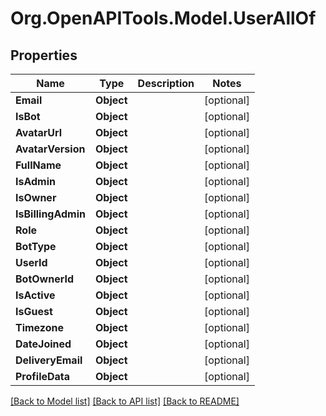 
# Org.OpenAPITools.Model.UserAllOf

## Properties

Name | Type | Description | Notes
------------ | ------------- | ------------- | -------------
**Email** | **Object** |  | [optional] 
**IsBot** | **Object** |  | [optional] 
**AvatarUrl** | **Object** |  | [optional] 
**AvatarVersion** | **Object** |  | [optional] 
**FullName** | **Object** |  | [optional] 
**IsAdmin** | **Object** |  | [optional] 
**IsOwner** | **Object** |  | [optional] 
**IsBillingAdmin** | **Object** |  | [optional] 
**Role** | **Object** |  | [optional] 
**BotType** | **Object** |  | [optional] 
**UserId** | **Object** |  | [optional] 
**BotOwnerId** | **Object** |  | [optional] 
**IsActive** | **Object** |  | [optional] 
**IsGuest** | **Object** |  | [optional] 
**Timezone** | **Object** |  | [optional] 
**DateJoined** | **Object** |  | [optional] 
**DeliveryEmail** | **Object** |  | [optional] 
**ProfileData** | **Object** |  | [optional] 

[[Back to Model list]](../README.md#documentation-for-models)
[[Back to API list]](../README.md#documentation-for-api-endpoints)
[[Back to README]](../README.md)

